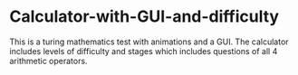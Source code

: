 # Calculator-with-GUI-and-difficulty
This is a turing mathematics test with animations and a GUI. 
The calculator includes levels of difficulty and stages which includes questions of all 4 arithmetic operators. 
